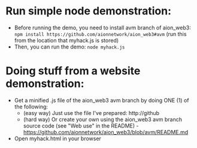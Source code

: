 
# Run simple node demonstration:

- Before running the demo, you need to install avm branch of aion_web3: `npm install https://github.com/aionnetwork/aion_web3#avm` (run this from the location that myhack.js is stored)
- Then, you can run the demo: `node myhack.js`

# Doing stuff from a website demonstration:
- Get a minified .js file of the aion_web3 avm branch by doing ONE (1) of the following:
  - (easy way) Just use the file I've prepared: http://github
  - (hard way) Or create your own using the aion_web3 avm branch source code (see "Web use" in the README) - https://github.com/aionnetwork/aion_web3/blob/avm/README.md
- Open myhack.html in your browser
